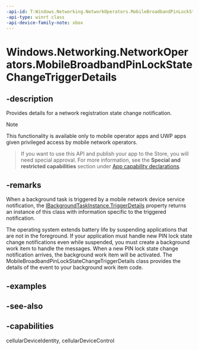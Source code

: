 ```yaml
---
-api-id: T:Windows.Networking.NetworkOperators.MobileBroadbandPinLockStateChangeTriggerDetails
-api-type: winrt class
-api-device-family-note: xbox
---
```


<!-- Class syntax.
public class MobileBroadbandPinLockStateChangeTriggerDetails : Windows.Networking.NetworkOperators.IMobileBroadbandPinLockStateChangeTriggerDetails
-->

# Windows.Networking.NetworkOperators.MobileBroadbandPinLockStateChangeTriggerDetails

## -description
Provides details for a network registration state change notification.

> [!NOTE]
> This functionality is available only to mobile operator apps and UWP apps given privileged access by mobile network operators.


> If you want to use this API and publish your app to the Store, you will need special approval. For more information, see the **Special and restricted capabilities** section under [App capability declarations](/windows/uwp/packaging/app-capability-declarations). 

## -remarks
When a background task is triggered by a mobile network device service notification, the [IBackgroundTaskInstance.TriggerDetails](../windows.applicationmodel.background/ibackgroundtaskinstance_triggerdetails.md) property returns an instance of this class with information specific to the triggered notification.

The operating system extends battery life by suspending applications that are not in the foreground. If your application must handle new PIN lock state change notifications even while suspended, you must create a background work item to handle the messages. When a new PIN lock state change notification arrives, the background work item will be activated. The MobileBroadbandPinLockStateChangeTriggerDetails class provides the details of the event to your background work item code.

## -examples

## -see-also

## -capabilities
cellularDeviceIdentity, cellularDeviceControl
